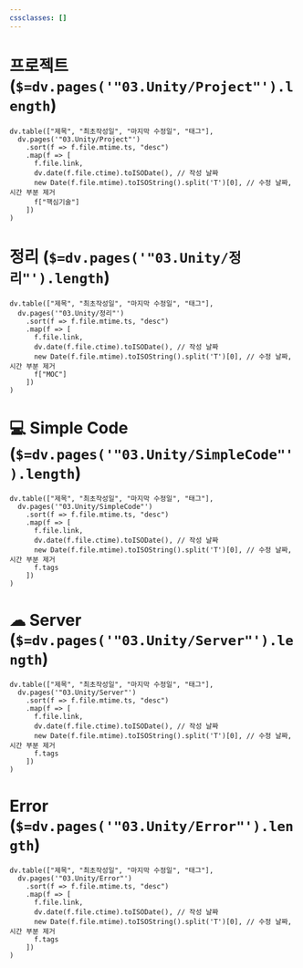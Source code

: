 ```yaml
---
cssclasses: []
---
```

# 프로젝트 (`$=dv.pages('"03.Unity/Project"').length`)
```dataviewjs
dv.table(["제목", "최초작성일", "마지막 수정일", "태그"],
  dv.pages('"03.Unity/Project"')
    .sort(f => f.file.mtime.ts, "desc")
    .map(f => [
      f.file.link,
      dv.date(f.file.ctime).toISODate(), // 작성 날짜
      new Date(f.file.mtime).toISOString().split('T')[0], // 수정 날짜, 시간 부분 제거
      f["핵심기술"]
    ])
)
```

# 정리 (`$=dv.pages('"03.Unity/정리"').length`)
```dataviewjs
dv.table(["제목", "최초작성일", "마지막 수정일", "태그"],
  dv.pages('"03.Unity/정리"')
    .sort(f => f.file.mtime.ts, "desc")
    .map(f => [
      f.file.link,
      dv.date(f.file.ctime).toISODate(), // 작성 날짜
      new Date(f.file.mtime).toISOString().split('T')[0], // 수정 날짜, 시간 부분 제거
      f["MOC"]
    ])
)
```
# 💻 Simple Code (`$=dv.pages('"03.Unity/SimpleCode"').length`)
```dataviewjs
dv.table(["제목", "최초작성일", "마지막 수정일", "태그"],
  dv.pages('"03.Unity/SimpleCode"')
    .sort(f => f.file.mtime.ts, "desc")
    .map(f => [
      f.file.link,
      dv.date(f.file.ctime).toISODate(), // 작성 날짜
      new Date(f.file.mtime).toISOString().split('T')[0], // 수정 날짜, 시간 부분 제거
      f.tags
    ])
)
```

# ☁ Server (`$=dv.pages('"03.Unity/Server"').length`)
```dataviewjs
dv.table(["제목", "최초작성일", "마지막 수정일", "태그"],
  dv.pages('"03.Unity/Server"')
    .sort(f => f.file.mtime.ts, "desc")
    .map(f => [
      f.file.link,
      dv.date(f.file.ctime).toISODate(), // 작성 날짜
      new Date(f.file.mtime).toISOString().split('T')[0], // 수정 날짜, 시간 부분 제거
      f.tags
    ])
)
```

# Error (`$=dv.pages('"03.Unity/Error"').length`)
```dataviewjs
dv.table(["제목", "최초작성일", "마지막 수정일", "태그"],
  dv.pages('"03.Unity/Error"')
    .sort(f => f.file.mtime.ts, "desc")
    .map(f => [
      f.file.link,
      dv.date(f.file.ctime).toISODate(), // 작성 날짜
      new Date(f.file.mtime).toISOString().split('T')[0], // 수정 날짜, 시간 부분 제거
      f.tags
    ])
)
```

<link rel="preconnect" href="https://fonts.googleapis.com">
<link rel="preconnect" href="https://fonts.gstatic.com" crossorigin>
<link href="https://fonts.googleapis.com/css2?family=Black+Han+Sans&display=swap" rel="stylesheet">
